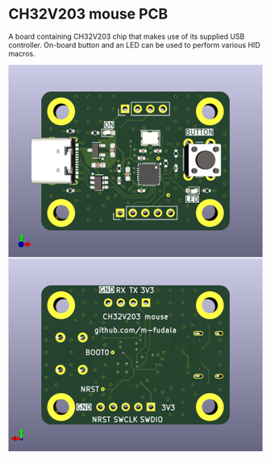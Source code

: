 # CH32V203 mouse PCB
A board containing CH32V203 chip that makes use of its supplied USB controller.
On-board button and an LED can be used to perform various HID macros.

![Front side of the PCB](./images/front_side.jpg) \
![Back side of the PCB](./images/back_side.jpg)